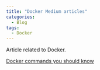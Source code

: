 ```yaml
---
title: "Docker Medium articles"
categories:
  - Blog
tags:
  - Docker
---
```



Article related to Docker.

[Docker commands you should know](https://faun.pub/docker-commands-you-should-know-28fdd6824047)
